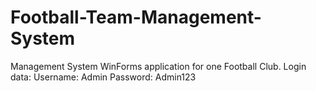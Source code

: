 # Football-Team-Management-System
Management System WinForms application for one Football Club. 
Login data:
Username: Admin
Password: Admin123
